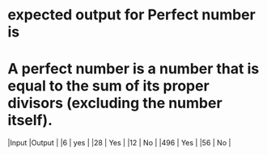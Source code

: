 # expected output for Perfect number is

# A perfect number is a number that is equal to the sum of its proper divisors (excluding the number itself).

|Input |Output |
|6     | yes   |
|28    | Yes   |
|12    | No    |
|496   | Yes   |
|56    | No    |

